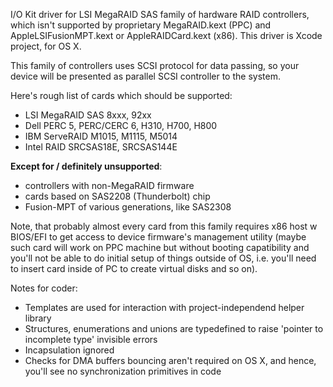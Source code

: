 I/O Kit driver for LSI MegaRAID SAS family of hardware RAID controllers, which isn't supported by proprietary MegaRAID.kext (PPC) and AppleLSIFusionMPT.kext or AppleRAIDCard.kext (x86). This driver is Xcode project, for OS X.

This family of controllers uses SCSI protocol for data passing, so your device will be presented as parallel SCSI controller to the system.

Here's rough list of cards which should be supported:
- LSI MegaRAID SAS 8xxx, 92xx
- Dell PERC 5, PERC/CERC 6, H310, H700, H800
- IBM ServeRAID M1015, M1115, M5014
- Intel RAID SRCSAS18E, SRCSAS144E

**Except for / definitely unsupported**:
- controllers with non-MegaRAID firmware
- cards based on SAS2208 (Thunderbolt) chip
- Fusion-MPT of various generations, like SAS2308

Note, that probably almost every card from this family requires x86 host w BIOS/EFI to get access to device firmware's management utility (maybe such card will work on PPC machine but without booting capatibility and you'll not be able to do initial setup of things outside of OS, i.e. you'll need to insert card inside of PC to create virtual disks and so on).

Notes for coder:
- Templates are used for interaction with project-independend helper library
- Structures, enumerations and unions are typedefined to raise 'pointer to incomplete type' invisible errors
- Incapsulation ignored
- Checks for DMA buffers bouncing aren't required on OS X, and hence, you'll see no synchronization primitives in code
